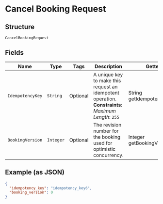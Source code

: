 
# Cancel Booking Request

## Structure

`CancelBookingRequest`

## Fields

| Name | Type | Tags | Description | Getter |
|  --- | --- | --- | --- | --- |
| `IdempotencyKey` | `String` | Optional | A unique key to make this request an idempotent operation.<br>**Constraints**: *Maximum Length*: `255` | String getIdempotencyKey() |
| `BookingVersion` | `Integer` | Optional | The revision number for the booking used for optimistic concurrency. | Integer getBookingVersion() |

## Example (as JSON)

```json
{
  "idempotency_key": "idempotency_key6",
  "booking_version": 0
}
```

